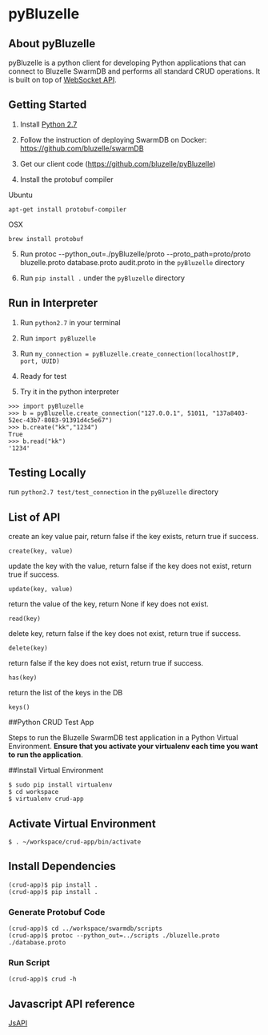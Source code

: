 # pyBluzelle


## About pyBluzelle

pyBluzelle is a python client for developing Python applications that can connect to Bluzelle SwarmDB and performs all standard CRUD operations. It is built on top of [WebSocket API](https://bluzelle.github.io/api/#websocket-api).

## Getting Started

1. Install [Python 2.7](https://www.python.org/download/releases/2.7/)

2. Follow the instruction of deploying SwarmDB on Docker: https://github.com/bluzelle/swarmDB

3. Get our client code (https://github.com/bluzelle/pyBluzelle)

4. Install the protobuf compiler

Ubuntu 

`apt-get install protobuf-compiler`

OSX

`brew install protobuf`

5. Run  protoc --python_out=./pyBluzelle/proto --proto_path=proto/proto bluzelle.proto database.proto audit.proto in the `pyBluzelle` directory

6. Run `pip install .` under the `pyBluzelle` directory

## Run in Interpreter

1. Run `python2.7` in your terminal

2. Run `import pyBluzelle`

3. Run `my_connection = pyBluzelle.create_connection(localhostIP, port, UUID)`

4. Ready for test

5. Try it in the python interpreter

```
>>> import pyBluzelle
>>> b = pyBluzelle.create_connection("127.0.0.1", 51011, "137a8403-52ec-43b7-8083-91391d4c5e67")
>>> b.create("kk","1234")
True
>>> b.read("kk")
'1234'
```

## Testing Locally

run `python2.7 test/test_connection` in the `pyBluzelle` directory

## List of API
create an key value pair, return false if the key exists, return true if success.
```
create(key, value)
```
update the key with the value, return false if the key does not exist, return true if success.
```
update(key, value)
```
return the value of the key, return None if key does not exist.
```
read(key)
```
delete key, return false if the key does not exist, return true if success.
```
delete(key)
```
return false if the key does not exist, return true if success.
```
has(key)
```
return the list of the keys in the DB
```
keys()
```

##Python CRUD Test App

Steps to run the Bluzelle SwarmDB test application in a Python Virtual Environment. **Ensure that you activate your virtualenv each time you want to run the application**.


##Install Virtual Environment


    $ sudo pip install virtualenv
    $ cd workspace
    $ virtualenv crud-app

## Activate Virtual Environment
    $ . ~/workspace/crud-app/bin/activate
    
## Install Dependencies

    (crud-app)$ pip install .
    (crud-app)$ pip install .

### Generate Protobuf Code
    (crud-app)$ cd ../workspace/swarmdb/scripts
    (crud-app)$ protoc --python_out=../scripts ./bluzelle.proto ./database.proto
    
### Run Script
    (crud-app)$ crud -h

## Javascript API reference
[JsAPI](https://bluzelle.github.io/api/#js-api)
